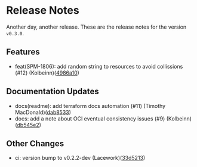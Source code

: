 # Release Notes
Another day, another release. These are the release notes for the version `v0.3.0`.

## Features
* feat(SPM-1806): add random string to resources to avoid collissions (#12) (Kolbeinn)([4986a10](https://github.com/lacework/terraform-oci-config/commit/4986a109c16dc081c84843be0817ffccabed524b))
## Documentation Updates
* docs(readme): add terraform docs automation  (#11) (Timothy MacDonald)([dab8533](https://github.com/lacework/terraform-oci-config/commit/dab8533257b0d0f9661c6b52fe274eb6b8740835))
* docs: add a note about OCI eventual consistency issues (#9) (Kolbeinn)([db545e2](https://github.com/lacework/terraform-oci-config/commit/db545e2f070c47f7ec8e1c9f18fe0ae544dbcaa3))
## Other Changes
* ci: version bump to v0.2.2-dev (Lacework)([33d5213](https://github.com/lacework/terraform-oci-config/commit/33d52135ce232829075c17024493b48989a3f4d6))
